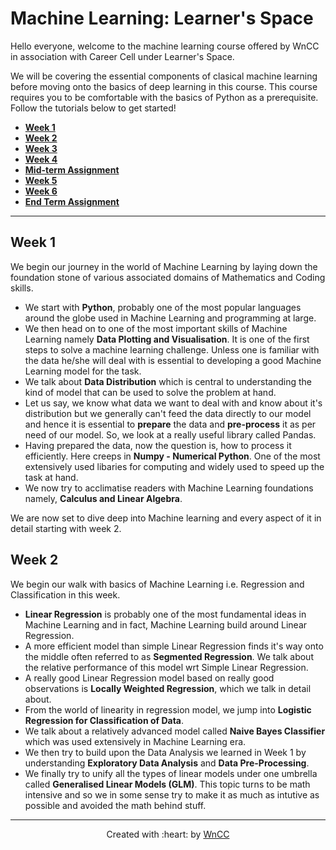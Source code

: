 # Machine Learning: Learner's Space

Hello everyone, welcome to the machine learning course offered by WnCC in association with Career Cell under Learner's Space. 

We will be covering the essential components of clasical machine learning before moving onto the basics of deep learning in this course. This course requires you to be comfortable with the basics of Python as a prerequisite. Follow the tutorials below to get started!

 - **[Week 1](./Week%201/README.md)**
 - **[Week 2](./Week%202/README.md)**
 - **[Week 3](./Week%203/README.md)**
 - **[Week 4](./Week%204/README.md)**
 - **[Mid-term Assignment](./MId%20Term%20Assignment/README.md)**
 - **[Week 5](https://github.com/wncc/learners-space/blob/master/Machine%20Learning/Week%205/README.md)**
 - **[Week 6](https://github.com/wncc/learners-space/blob/master/Machine%20Learning/Week%206/README.md)**
 - **[End Term Assignment](./End%20Term%20Assignment/README.md)**
 ***
 
## Week 1
 
We begin our journey in the world of Machine Learning by laying down the foundation stone of various associated domains of Mathematics and Coding skills. 

* We start with **Python**, probably one of the most popular languages around the globe used in Machine Learning and programming at large. 
* We then head on to one of the most important skills of Machine Learning namely **Data Plotting and Visualisation**. It is one of the first steps to solve a machine learning challenge. Unless one is familiar with the data he/she will deal with is essential to developing a good Machine Learning model for the task. 
* We talk about **Data Distribution** which is central to understanding the kind of model that can be used to solve the problem at hand.
* Let us say, we know what data we want to deal with and know about it's distribution but we generally can't feed the data directly to our model and hence it is essential to **prepare** the data and **pre-process** it as per need of our model. So, we look at a really useful library called Pandas.
* Having prepared the data, now the question is, how to process it efficiently. Here creeps in **Numpy - Numerical Python**. One of the most extensively used libaries for computing and widely used to speed up the task at hand.
* We now try to acclimatise readers with Machine Learning foundations namely, **Calculus and Linear Algebra**.

We are now set to dive deep into Machine learning and every aspect of it in detail starting with week 2.
 
## Week 2

We begin our walk with basics of Machine Learning i.e. Regression and Classification in this week.

* **Linear Regression** is probably one of the most fundamental ideas in Machine Learning and in fact, Machine Learning build around Linear Regression.
* A more efficient model than simple Linear Regression finds it's way onto the middle often referred to as **Segmented Regression**. We talk about the relative performance of this model wrt Simple Linear Regression. 
* A really good Linear Regression model based on really good observations is **Locally Weighted Regression**, which we talk in detail about.
* From the world of linearity in regression model, we jump into **Logistic Regression for Classification of Data**.
* We talk about a relatively advanced model called **Naive Bayes Classifier** which was used extensively in Machine Learning era.
* We then try to build upon the Data Analysis we learned in Week 1 by understanding **Exploratory Data Analysis** and **Data Pre-Processing**.
* We finally try to unify all the types of linear models under one umbrella called **Generalised Linear Models (GLM)**. This topic turns to be math intensive and so we in some sense try to make it as much as intutive as possible and avoided the math behind stuff.

---
 
 
<p align="center">Created with :heart: by <a href="https://www.wncc-iitb.org/">WnCC</a></p>

